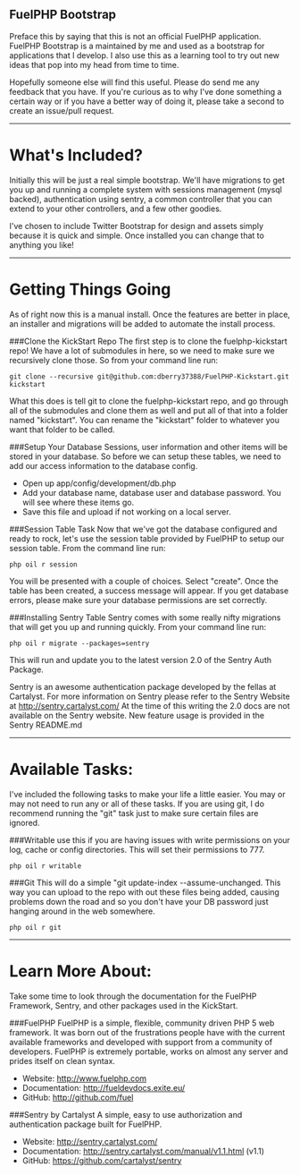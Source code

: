 FuelPHP Bootstrap
-----------------
Preface this by saying that this is not an official FuelPHP application. FuelPHP Bootstrap is a maintained by me and used as a bootstrap for applications that I develop. I also use this as a
learning tool to try out new ideas that pop into my head from time to time.

Hopefully someone else will find this useful. Please do send me any feedback that you have. If you're curious as to why I've done something a certain way or if you have a better way of doing it,
please take a second to create an issue/pull request.

<hr />

What's Included?
================
Initially this will be just a real simple bootstrap. We'll have migrations to get you up and running a complete system with sessions management (mysql backed), authentication using sentry, 
a common controller that you can extend to your other controllers, and a few other goodies.

I've chosen to include Twitter Bootstrap for design and assets simply because it is quick and simple. Once installed you can change that to anything you like!

<hr />

Getting Things Going
====================
As of right now this is a manual install. Once the features are better in place, an installer and migrations will be added to automate the install process.

###Clone the KickStart Repo
The first step is to clone the fuelphp-kickstart repo!  We have a lot of submodules in here, so we need to make sure we recursively clone those. So from your command line run:
    
    git clone --recursive git@github.com:dberry37388/FuelPHP-Kickstart.git kickstart

What this does is tell git to clone the fuelphp-kickstart repo, and go through all of the submodules and clone them as well and put all of that into a folder named "kickstart".
You can rename the "kickstart" folder to whatever you want that folder to be called.

###Setup Your Database
Sessions, user information and other items will be stored in your database. So before we can setup these tables, we need to add our access information to the database config.

- Open up app/config/development/db.php
- Add your database name, database user and database password. You will see where these items go.
- Save this file and upload if not working on a local server.

###Session Table Task
Now that we've got the database configured and ready to rock, let's use the session table provided by FuelPHP to setup our session table. From the command line run:
	
	php oil r session

You will be presented with a couple of choices. Select "create".  Once the table has been created, a success message will appear. If you get database errors, please make sure
your database permissions are set correctly.

###Installing Sentry Table
Sentry comes with some really nifty migrations that will get you up and running quickly. From your command line run:
	
	php oil r migrate --packages=sentry

This will run and update you to the latest version 2.0 of the Sentry Auth Package.

Sentry is an awesome authentication package developed by the fellas at Cartalyst. For more information on Sentry please refer to the Sentry Website at http://sentry.cartalyst.com/
At the time of this writing the 2.0 docs are not available on the Sentry website. New feature usage is provided in the Sentry README.md

<hr />

Available Tasks:
================
I've included the following tasks to make your life a little easier. You may or may not need to run any or all of these tasks.  If you are using git, I do recommend running the "git" task
just to make sure certain files are ignored.

###Writable
use this if you are having issues with write permissions on your log, cache or config directories. This will set their permissions to 777.
	
	php oil r writable

###Git
This will do a simple "git update-index --assume-unchanged. This way you can upload to the repo with out these files being added, causing problems down the road and so you don't have
your DB password just hanging around in the web somewhere.
	
	php oil r git

<hr />

Learn More About:
=================
Take some time to look through the documentation for the FuelPHP Framework, Sentry, and other packages used in the KickStart.

###FuelPHP
FuelPHP is a simple, flexible, community driven PHP 5 web framework. It was born out of the frustrations people have with the current available frameworks and developed with support from a community of developers. FuelPHP is extremely portable, works on almost any server and prides itself on clean syntax.

- Website: http://www.fuelphp.com
- Documentation: http://fueldevdocs.exite.eu/
- GitHub: http://github.com/fuel

###Sentry by Cartalyst
A simple, easy to use authorization and authentication package built for FuelPHP.

- Website: http://sentry.cartalyst.com/
- Documentation: http://sentry.cartalyst.com/manual/v1.1.html (v1.1)
- GitHub: https://github.com/cartalyst/sentry